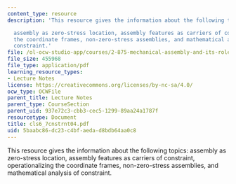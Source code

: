 ```yaml
---
content_type: resource
description: 'This resource gives the information about the following topics:

  assembly as zero-stress location, assembly features as carriers of constraint, operationalizing
  the coordinate frames, non-zero-stress assemblies, and mathematical analysis of
  constraint.'
file: /ol-ocw-studio-app/courses/2-875-mechanical-assembly-and-its-role-in-product-development-fall-2004/5baabc86dc23c4bfaedad8bdb64aa0c8_cls6_7cnstrnt04.pdf
file_size: 455968
file_type: application/pdf
learning_resource_types:
- Lecture Notes
license: https://creativecommons.org/licenses/by-nc-sa/4.0/
ocw_type: OCWFile
parent_title: Lecture Notes
parent_type: CourseSection
parent_uid: 937e72c3-cbb3-cec5-1299-89aa24a1787f
resourcetype: Document
title: cls6_7cnstrnt04.pdf
uid: 5baabc86-dc23-c4bf-aeda-d8bdb64aa0c8
---
```

This resource gives the information about the following topics:
assembly as zero-stress location, assembly features as carriers of constraint, operationalizing the coordinate frames, non-zero-stress assemblies, and mathematical analysis of constraint.
